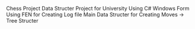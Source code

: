 Chess Project 
Data Structer Project for University
Using C# Windows Form
Using FEN for Creating Log file
Main Data Structer for Creating Moves -> Tree Structer
